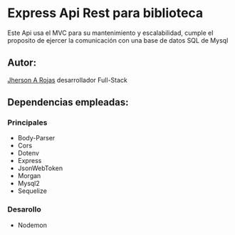 # Express Api Rest para biblioteca

Este Api usa el MVC para su mantenimiento y escalabilidad, cumple el proposito de
ejercer la comunicación con una base de datos SQL de Mysql

## Autor:

[Jherson A Rojas](https://github.com/jhersonrojas) desarrollador Full-Stack

## Dependencias empleadas:

### Principales

- Body-Parser
- Cors
- Dotenv
- Express
- JsonWebToken
- Morgan
- Mysql2
- Sequelize

### Desarollo

- Nodemon
